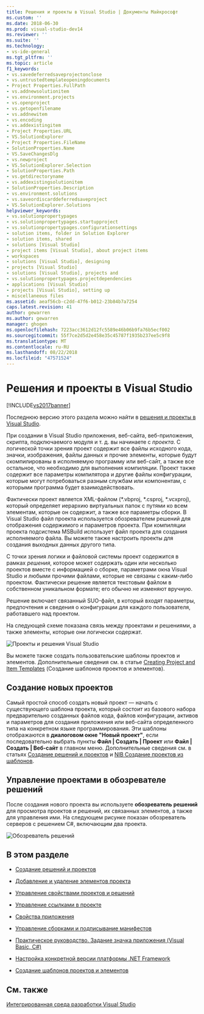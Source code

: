 ```yaml
---
title: Решения и проекты в Visual Studio | Документы Майкрософт
ms.custom: ''
ms.date: 2018-06-30
ms.prod: visual-studio-dev14
ms.reviewer: ''
ms.suite: ''
ms.technology:
- vs-ide-general
ms.tgt_pltfrm: ''
ms.topic: article
f1_keywords:
- vs.savedeferredsaveprojectonclose
- vs.untrustedtemplateopeningdocuments
- Project Properties.FullPath
- vs.addnewsolutionitem
- vs.environment.projects
- vs.openproject
- vs.getopenfilename
- vs.addnewitem
- vs.encoding
- vs.addexistingitem
- Project Properties.URL
- VS.SolutionExplorer
- Project Properties.FileName
- SolutionProperties.Name
- VS.SaveChangesDlg
- vs.newproject
- VS.SolutionExplorer.Selection
- SolutionProperties.Path
- vs.getdirectoryname
- vs.addexistingsolutionitem
- SolutionProperties.Description
- vs.environment.solutions
- vs.saveordiscarddeferredsaveproject
- VS.SolutionExplorer.Solutions
helpviewer_keywords:
- vs.solutionpropertypages
- vs.solutionpropertypages.startupproject
- vs.solutionpropertypages.configurationsettings
- solution items, folder in Solution Explorer
- solution items, shared
- solutions [Visual Studio]
- project items [Visual Studio], about project items
- workspaces
- solutions [Visual Studio], designing
- projects [Visual Studio]
- solutions [Visual Studio], projects and
- vs.solutionpropertypages.projectdependencies
- applications [Visual Studio]
- projects [Visual Studio], setting up
- miscellaneous files
ms.assetid: aeaf56cb-c2dd-47f6-b012-23b84b7a7254
caps.latest.revision: 41
author: gewarren
ms.author: gewarren
manager: ghogen
ms.openlocfilehash: 7223acc3612d12fc5589e46b06b9fa76b5ecf002
ms.sourcegitcommit: 55f7ce2d5d2e458e35c45787f1935b237ee5c9f8
ms.translationtype: MT
ms.contentlocale: ru-RU
ms.lasthandoff: 08/22/2018
ms.locfileid: "47571524"
---
```

# <a name="solutions-and-projects-in-visual-studio"></a>Решения и проекты в Visual Studio
[!INCLUDE[vs2017banner](../includes/vs2017banner.md)]

Последнюю версию этого раздела можно найти в [решения и проекты в Visual Studio](https://docs.microsoft.com/visualstudio/ide/solutions-and-projects-in-visual-studio).  
  
При создании в Visual Studio приложения, веб-сайта, веб-приложения, скрипта, подключаемого модуля и т. д. вы начинаете с *проекта*. С логической точки зрения проект содержит все файлы исходного кода, значки, изображения, файлы данных и прочие элементы, которые будут скомпилированы в исполняемую программу или веб-сайт, а также все остальное, что необходимо для выполнения компиляции.  Проект также содержит все параметры компилятора и другие файлы конфигурации, которые могут потребоваться разным службам или компонентам, с которыми программа будет взаимодействовать.  
  
 Фактически проект является XML-файлом (*.vbproj, \*.csproj, \*.vcxproj), который определяет иерархию виртуальных папок с путями ко всем элементам, которые он содержит, а также все параметры сборки. В Visual Studio файл проекта используется обозревателем решений для отображения содержимого и параметров проекта. При компиляции проекта подсистема MSBuild использует файл проекта для создания исполняемого файла. Вы можете также настроить проекты для создания выходных данных другого типа.  
  
 С точки зрения логики и файловой системы проект содержится в рамках *решения*, которое может содержать один или несколько проектов вместе с информацией о сборке, параметрами окна Visual Studio и любыми прочими файлами, которые не связаны с каким-либо проектом. Фактически решение является текстовым файлом в собственном уникальном формате; его обычно не изменяют вручную.  
  
 Решение включает связанный SUO-файл, в который входят параметры, предпочтения и сведения о конфигурации для каждого пользователя, работавшего над проектом.  
  
 На следующей схеме показана связь между проектами и решениями, а также элементы, которые они логически содержат.  
  
 ![Проекты и решения Visual Studio](../ide/media/vs2015-project-diagram.png "схема_проекта_vs2015")  
  
 Вы можете также создать пользовательские шаблоны проектов и элементов. Дополнительные сведения см. в статье [Creating Project and Item Templates](../ide/creating-project-and-item-templates.md) (Создание шаблонов проектов и элементов).  
  
## <a name="creating-new-projects"></a>Создание новых проектов  
 Самый простой способ создать новый проект — начать с существующего шаблона проекта, который состоит из базового набора предварительно созданных файлов кода, файлов конфигурации, активов и параметров для создания приложения или веб-сайта определенного типа на конкретном языке программирования. Эти шаблоны отображаются в **диалоговом окне "Новый проект"**, если последовательно выбрать пункты **Файл | Создать | Проект** или **Файл | Создать | Веб-сайт** в главном меню. Дополнительные сведения см. в статьях [Создание решений и проектов](../ide/creating-solutions-and-projects.md) и [NIB Создание проектов из шаблонов](http://msdn.microsoft.com/en-us/7c36d86a-6b79-4480-8228-0f925f1204b2).  
  
## <a name="managing-projects-in-solution-explorer"></a>Управление проектами в обозревателе решений  
 После создания нового проекта вы используете **обозреватель решений** для просмотра проектов и решений, их связанных элементов, а также для управления ими. На следующем рисунке показан обозреватель серверов с решением C#, включающим два проекта.  
  
 ![Обозреватель решений](../ide/media/vs2015-solution-explorer.png "обозреватель_решений_vs2015")  
  
## <a name="in-this-section"></a>В этом разделе  
  
-   [Создание решений и проектов](../ide/creating-solutions-and-projects.md)  
  
-   [Добавление и удаление элементов проекта](../ide/adding-and-removing-project-items.md)  
  
-   [Управление свойствами проектов и решений](../ide/managing-project-and-solution-properties.md)  
  
-   [Управление ссылками в проекте](../ide/managing-references-in-a-project.md)  
  
-   [Свойства приложения](../ide/application-properties.md)  
  
-   [Управление сборками и подписывание манифестов](../ide/managing-assembly-and-manifest-signing.md)  
  
-   [Практическое руководство. Задание значка приложения (Visual Basic, C#)](../ide/how-to-specify-an-application-icon-visual-basic-csharp.md)  
  
-   [Настройка конкретной версии платформы .NET Framework](../ide/targeting-a-specific-dotnet-framework-version.md)  
  
-   [Создание шаблонов проектов и элементов](../ide/creating-project-and-item-templates.md)  
  
## <a name="see-also"></a>См. также  
 [Интегрированная среда разработки Visual Studio](../ide/visual-studio-ide.md)



